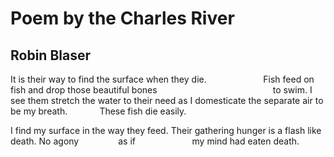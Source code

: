 # Poem by the Charles River
## Robin Blaser
It is their way to find the surface
when they die.
                      Fish feed on fish
and drop those beautiful bones
                                              to swim.
I see them stretch the water to their need
as I domesticate the separate air to be my
breath.
            These fish die easily.

I find my surface in the way they feed.
Their gathering hunger is a flash like death.
No agony
               as if
                      my mind had eaten death.